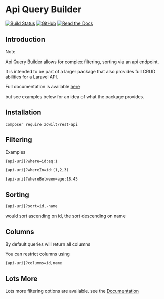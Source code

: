 # Api Query Builder #

[![Build Status](https://img.shields.io/circleci/project/github/zcwilt/rest-api/master.svg)](https://circleci.com/gh/zcwilt/rest-api)
[![GitHub](https://img.shields.io/github/license/mashape/apistatus.svg)](https://github.com/zcwilt/rest-api/blob/master/LICENSE)
[![Read the Docs](https://readthedocs.org/projects/laravel-rest-api/badge/?version=latest&style=flat)](https://laravel-rest-api.readthedocs.io/en/latest/)

## Introduction ##

Note 

Api Query Builder allows for complex filtering, sorting via an api endpoint.

It is intended to be part of a larger package that also provides full CRUD abilities for a Laravel API.

Full documentation is available [here](https://laravel-rest-api.readthedocs.io/en/latest/)

but see examples below for an idea of what the package provides.

## Installation ##

``composer require zcwilt/rest-api``


## Filtering ##

Examples 

    {api-uri}?where=id:eq:1
    
    {api-uri}?whereIn=id:(1,2,3)
    
    {api-uri}?whereBetween=age:18,45
    
    
   
## Sorting ##

    {api-uri}?sort=id,-name

would sort ascending on id, the sort descending on name

## Columns ##

By default queries will return all columns 

You can restrict columns using 

    {api-uri}?columns=id,name
    
## Lots More ##

Lots more filtering options are available.
see the [Documentation](https://laravel-rest-api.readthedocs.io/en/latest/)    